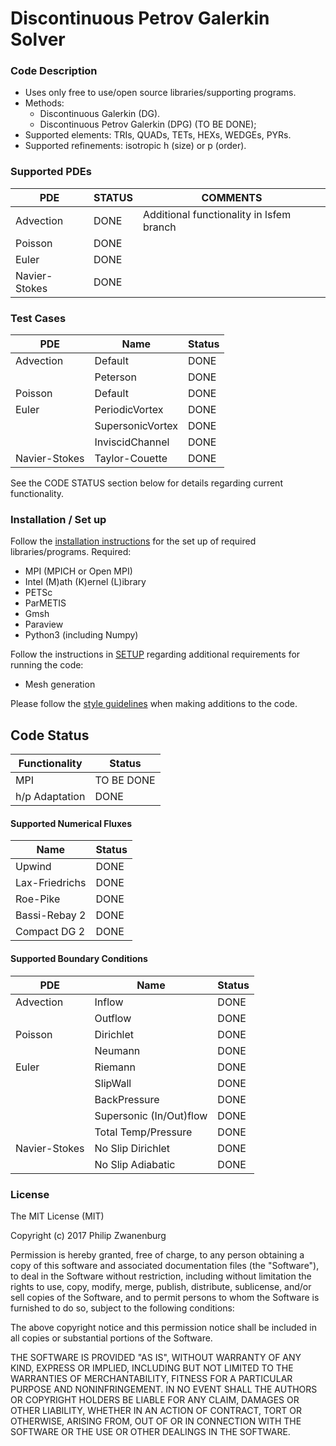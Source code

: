 # Discontinuous Petrov Galerkin Solver

### Code Description
- Uses only free to use/open source libraries/supporting programs.
- Methods:
	- Discontinuous Galerkin (DG).
	- Discontinuous Petrov Galerkin (DPG) (TO BE DONE);
- Supported elements: TRIs, QUADs, TETs, HEXs, WEDGEs, PYRs.
- Supported refinements: isotropic h (size) or p (order).

### Supported PDEs
| PDE           | STATUS               | COMMENTS |
|---------------|----------------------|----------|
| Advection     | DONE                 |Additional functionality in lsfem branch|
| Poisson       | DONE                 ||
| Euler         | DONE                 ||
| Navier-Stokes | DONE                 ||


### Test Cases
| PDE           | Name             | Status |
|---------------|------------------|--------|
| Advection     | Default          | DONE   |
|               | Peterson         | DONE   |
| Poisson       | Default          | DONE   |
| Euler         | PeriodicVortex   | DONE   |
|               | SupersonicVortex | DONE   |
|               | InviscidChannel  | DONE   |
| Navier-Stokes | Taylor-Couette   | DONE   |

See the CODE STATUS section below for details regarding current functionality.

### Installation / Set up
Follow the [installation instructions](INSTALL.md) for the set up of required libraries/programs. Required:
- MPI (MPICH or Open MPI)
- Intel (M)ath (K)ernel (L)ibrary
- PETSc
- ParMETIS
- Gmsh
- Paraview
- Python3 (including Numpy)

Follow the instructions in [SETUP](SETUP.md) regarding additional requirements for running the code:
- Mesh generation

Please follow the [style guidelines](STYLE.md) when making additions to the code.


## Code Status
| Functionality  | Status     |
|----------------|------------|
| MPI            | TO BE DONE |
| h/p Adaptation | DONE       |

#### Supported Numerical Fluxes
| Name           | Status |
|----------------|------- |
| Upwind         | DONE   |
| Lax-Friedrichs | DONE   |
| Roe-Pike       | DONE   |
| Bassi-Rebay 2  | DONE   |
| Compact DG 2   | DONE   |

#### Supported Boundary Conditions
| PDE           | Name                    | Status |
|---------------|-------------------------|--------|
| Advection     | Inflow                  | DONE   |
|               | Outflow                 | DONE   |
| Poisson       | Dirichlet               | DONE   |
|               | Neumann                 | DONE   |
| Euler         | Riemann                 | DONE   |
|               | SlipWall                | DONE   |
|               | BackPressure            | DONE   |
|               | Supersonic (In/Out)flow | DONE   |
|               | Total Temp/Pressure     | DONE   |
| Navier-Stokes | No Slip Dirichlet       | DONE   |
|               | No Slip Adiabatic       | DONE   |


### License
The MIT License (MIT)

Copyright (c) 2017 Philip Zwanenburg

Permission is hereby granted, free of charge, to any person obtaining a copy of this software and associated
documentation files (the "Software"), to deal in the Software without restriction, including without limitation the
rights to use, copy, modify, merge, publish, distribute, sublicense, and/or sell copies of the Software, and to permit
persons to whom the Software is furnished to do so, subject to the following conditions:

The above copyright notice and this permission notice shall be included in all copies or substantial portions of the
Software.

THE SOFTWARE IS PROVIDED "AS IS", WITHOUT WARRANTY OF ANY KIND, EXPRESS OR IMPLIED, INCLUDING BUT NOT LIMITED TO THE
WARRANTIES OF MERCHANTABILITY, FITNESS FOR A PARTICULAR PURPOSE AND NONINFRINGEMENT. IN NO EVENT SHALL THE AUTHORS OR
COPYRIGHT HOLDERS BE LIABLE FOR ANY CLAIM, DAMAGES OR OTHER LIABILITY, WHETHER IN AN ACTION OF CONTRACT, TORT OR
OTHERWISE, ARISING FROM, OUT OF OR IN CONNECTION WITH THE SOFTWARE OR THE USE OR OTHER DEALINGS IN THE SOFTWARE.
